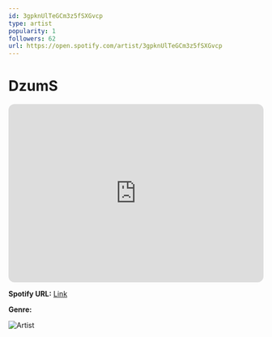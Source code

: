 ```yaml
---
id: 3gpknUlTeGCm3z5fSXGvcp
type: artist
popularity: 1
followers: 62
url: https://open.spotify.com/artist/3gpknUlTeGCm3z5fSXGvcp
---
```

# DzumS

<iframe style="border-radius:12px" src="https://open.spotify.com/embed/artist/3gpknUlTeGCm3z5fSXGvcp" width="100%" height="352" frameBorder="0" allowfullscreen="" allow="autoplay; clipboard-write; encrypted-media; fullscreen; picture-in-picture" loading="lazy"></iframe>

**Spotify URL:** [Link](https://open.spotify.com/artist/3gpknUlTeGCm3z5fSXGvcp)

**Genre:** 

![Artist](https://i.scdn.co/image/ab6761610000e5eba145dcd42ec9e33905e8d7e6)
